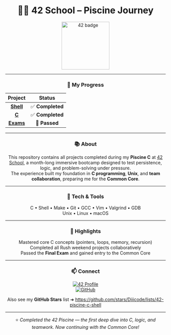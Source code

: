 <div align="center">

# 🏊‍♂️ 42 School – Piscine Journey

<img src="https://github.com/ayogun/42-project-badges/blob/main/badges/volunteerm.png?raw=true" alt="42 badge" width="150"/>

---

### 🚀 My Progress

| Project | Status |
|:-------:|:------:|
| [**Shell**](https://github.com/Diogo-Serra/42_Piscine/tree/main/Shell) | ✅ **Completed** |
| [**C**](https://github.com/Diogo-Serra/42_Piscine/tree/main/C) | ✅ **Completed** |
| [**Exams**](https://github.com/Diogo-Serra/42_Piscine/tree/main/Exams) | 🎯 **Passed** |

---

### 📚 About

This repository contains all projects completed during my **Piscine C** at [42 School](https://42.fr), a month-long immersive bootcamp designed to test persistence, logic, and problem-solving under pressure.  
The experience built my foundation in **C programming**, **Unix**, and **team collaboration**, preparing me for the **Common Core**.

---

### 🧰 Tech & Tools

C • Shell • Make • Git • GCC • Vim • Valgrind • GDB  
Unix • Linux • macOS  

---

### 🏅 Highlights

 Mastered core C concepts (pointers, loops, memory, recursion)  
 Completed all Rush weekend projects collaboratively  
 Passed the **Final Exam** and gained entry to the Common Core  

---

### 📫 Connect

<a href="https://profile.intra.42.fr/users/diogo-serra"><img src="https://img.shields.io/badge/42_Profile-diogo--serra-2ecc71?style=for-the-badge" alt="42 Profile"/></a>  
<a href="https://github.com/Diogo-Serra"><img src="https://img.shields.io/badge/GitHub-Diogo--Serra-181717?style=for-the-badge&logo=github" alt="GitHub"/></a>

Also see my **GitHub Stars** list ➜ https://github.com/stars/Diiicode/lists/42-piscine-c-shell

---

⭐️ *Completed the 42 Piscine — the first deep dive into C, logic, and teamwork. Now continuing with the Common Core!*

</div>

